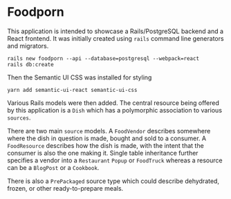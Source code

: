 # Foodporn

This application is intended to showcase a Rails/PostgreSQL backend and a React frontend.
It was initially created using `rails` command line generators and migrators.

    rails new foodporn --api --database=postgresql --webpack=react
    rails db:create

Then the Semantic UI CSS was installed for styling

    yarn add semantic-ui-react semantic-ui-css

Various Rails models were then added.  The central resource being offered by this application
is a `Dish` which has a polymorphic association to various `sources`.

There are two main `source` models.  A `FoodVendor` describes somewhere where the dish in question
is made, bought and sold to a consumer.  A `FoodResource` describes how the dish is made, with the
intent that the consumer is also the one making it.  Single table inheritance further specifies
a vendor into a `Restaurant` `Popup` or `FoodTruck` whereas a resource can be a `BlogPost` or a `Cookbook`.

There is also a `PrePackaged` source type which could describe dehydrated, frozen, or other
ready-to-prepare meals.
